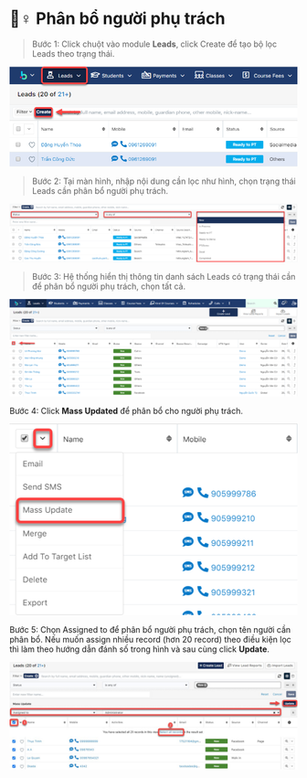 # 🤵♀ Phân bổ người phụ trách

> Bước 1: Click chuột vào module **Leads**, click Create để tạo bộ lọc Leads theo trạng thái.

![](<../../../.gitbook/assets/image (6).png>)

> Bước 2: Tại màn hình, nhập nội dung cần lọc như hình, chọn trạng thái Leads cần phân bổ người phụ trách.

![](<../../../.gitbook/assets/image (7).png>)

> Bước 3: Hệ thống hiển thị thông tin danh sách Leads có trạng thái cần để phân bổ người phụ trách, chọn tất cả.

![](<../../../.gitbook/assets/image (11).png>)

Bước 4: Click **Mass Updated** để phân bổ cho người phụ trách.

![](<../../../.gitbook/assets/image (12).png>)

Bước 5: Chọn Assigned to để phân bổ người phụ trách, chọn tên người cần phân bổ. Nếu muốn assign nhiều record (hơn 20 record) theo điều kiện lọc thì làm theo hướng dẫn đánh số trong hình và sau cùng click **Update**.

![](<../../../.gitbook/assets/image (106) (1).png>)
